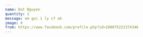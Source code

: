```yaml
---
name: Dat Nguyen
quantity: 1
message: em goi 1 ly cf ak
image: #
from: https://www.facebook.com/profile.php?id=100075221374346
---
```


